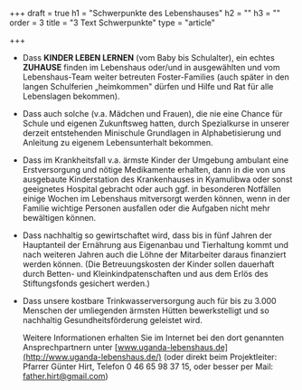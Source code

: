+++
draft = true
h1 = "Schwerpunkte des Lebenshauses"
h2 = ""
h3 = ""
order = 3
title = "3 Text Schwerpunkte"
type = "article"

+++
* Dass **KINDER LEBEN LERNEN** (vom Baby bis Schulalter), ein echtes **ZUHAUSE** finden im Lebenshaus oder/und in ausgewählten und vom Lebenshaus-Team weiter betreuten Foster-Families (auch später in den langen Schulferien „heimkommen" dürfen und Hilfe und Rat für alle Lebenslagen bekommen).
* Dass auch solche (v.a. Mädchen und Frauen), die nie eine Chance für Schule und eigenen Zukunftsweg hatten, durch Spezialkurse in unserer derzeit entstehenden Minischule Grundlagen in Alphabetisierung und Anleitung zu eigenem Lebensunterhalt bekommen.
* Dass im Krankheitsfall v.a. ärmste Kinder der Umgebung ambulant eine Erstversorgung und nötige Medikamente erhalten, dann in die von uns ausgebaute Kinderstation des Krankenhauses in Kyamulibwa oder sonst geeignetes Hospital gebracht oder auch ggf. in besonderen Notfällen einige Wochen im Lebenshaus mitversorgt werden können, wenn in der Familie wichtige Personen ausfallen oder die Aufgaben nicht mehr bewältigen können.
* Dass nachhaltig so gewirtschaftet wird, dass bis in fünf Jahren der Hauptanteil der Ernährung aus Eigenanbau und Tierhaltung kommt und nach weiteren Jahren auch die Löhne der Mitarbeiter daraus finanziert werden können. (Die Betreuungskosten der Kinder sollen dauerhaft durch Betten- und Kleinkindpatenschaften und aus dem Erlös des Stiftungsfonds gesichert werden.) 
* Dass unsere kostbare Trinkwasserversorgung auch für bis zu 3.000 Menschen der umliegenden ärmsten Hütten bewerkstelligt und so nachhaltig Gesundheitsförderung geleistet wird.

  Weitere Informationen erhalten Sie im Internet bei den dort genannten Ansprechpartnern unter [www.uganda-lebenshaus.de](http://www.uganda-lebenshaus.de/) (oder direkt beim Projektleiter: Pfarrer Günter Hirt, Telefon 0 46 65 98 37 15, oder besser per Mail: [father.hirt@gmail.com](mailto:father.hirt@gmail.com?subject=Lebenshaus&body=))